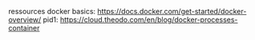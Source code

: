ressources
docker basics:
  https://docs.docker.com/get-started/docker-overview/
pid1:
  https://cloud.theodo.com/en/blog/docker-processes-container
